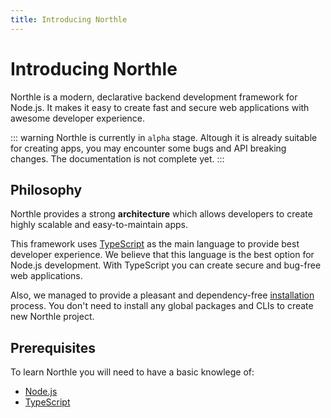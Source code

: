 ```yaml
---
title: Introducing Northle
---
```


# Introducing Northle

Northle is a modern, declarative backend development framework for Node.js. It makes it easy to create fast and secure web applications with awesome developer experience.

::: warning
Northle is currently in `alpha` stage. Altough it is already suitable for creating apps, you may encounter some bugs and API breaking changes. The documentation is not complete yet.
:::

## Philosophy

Northle provides a strong **architecture** which allows developers to create highly scalable and easy-to-maintain apps.

This framework uses [TypeScript](https://www.typescriptlang.org) as the main language to provide best developer experience. We believe that this language is the best option for Node.js development. With TypeScript you can create secure and bug-free web applications.

Also, we managed to provide a pleasant and dependency-free [installation](/docs/introduction/getting-started#creating-project) process. You don't need to install any global packages and CLIs to create new Northle project.

## Prerequisites

To learn Northle you will need to have a basic knowlege of:

- [Node.js](https://nodejs.org/en/)
- [TypeScript](https://www.typescriptlang.org)
